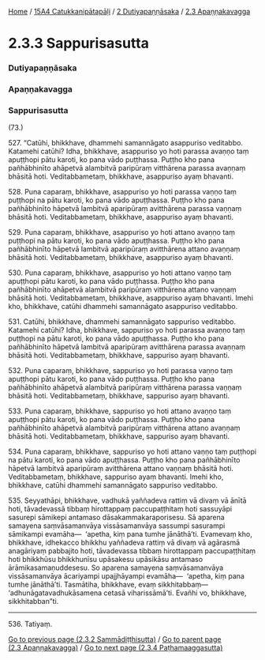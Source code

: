 
[Home](/) / [15A4 Catukkanipātapāḷi](../../../15A4.md) / [2 Dutiyapaṇṇāsaka](../../2.md) / [2.3 Apaṇṇakavagga](../2.3.md)

# 2.3.3 Sappurisasutta

### Dutiyapaṇṇāsaka

### Apaṇṇakavagga

### Sappurisasutta

(73.)

527\. “Catūhi, bhikkhave, dhammehi samannāgato asappuriso veditabbo. Katamehi catūhi? Idha, bhikkhave, asappuriso yo hoti parassa avaṇṇo taṃ apuṭṭhopi pātu karoti, ko pana vādo puṭṭhassa. Puṭṭho kho pana pañhābhinīto ahāpetvā alambitvā paripūraṃ vitthārena parassa avaṇṇaṃ bhāsitā hoti. Veditabbametaṃ, bhikkhave, asappuriso ayaṃ bhavanti.

528\. Puna caparaṃ, bhikkhave, asappuriso yo hoti parassa vaṇṇo taṃ puṭṭhopi na pātu karoti, ko pana vādo apuṭṭhassa. Puṭṭho kho pana pañhābhinīto hāpetvā lambitvā aparipūraṃ avitthārena parassa vaṇṇaṃ bhāsitā hoti. Veditabbametaṃ, bhikkhave, asappuriso ayaṃ bhavanti.

529\. Puna caparaṃ, bhikkhave, asappuriso yo hoti attano avaṇṇo taṃ puṭṭhopi na pātu karoti, ko pana vādo apuṭṭhassa. Puṭṭho kho pana pañhābhinīto hāpetvā lambitvā aparipūraṃ avitthārena attano avaṇṇaṃ bhāsitā hoti. Veditabbametaṃ, bhikkhave, asappuriso ayaṃ bhavanti.

530\. Puna caparaṃ, bhikkhave, asappuriso yo hoti attano vaṇṇo taṃ apuṭṭhopi pātu karoti, ko pana vādo puṭṭhassa. Puṭṭho kho pana pañhābhinīto ahāpetvā alambitvā paripūraṃ vitthārena attano vaṇṇaṃ bhāsitā hoti. Veditabbametaṃ, bhikkhave, asappuriso ayaṃ bhavanti. Imehi kho, bhikkhave, catūhi dhammehi samannāgato asappuriso veditabbo.

531\. Catūhi, bhikkhave, dhammehi samannāgato sappuriso veditabbo. Katamehi catūhi? Idha, bhikkhave, sappuriso yo hoti parassa avaṇṇo taṃ puṭṭhopi na pātu karoti, ko pana vādo apuṭṭhassa. Puṭṭho kho pana pañhābhinīto hāpetvā lambitvā aparipūraṃ avitthārena parassa avaṇṇaṃ bhāsitā hoti. Veditabbametaṃ, bhikkhave, sappuriso ayaṃ bhavanti.

532\. Puna caparaṃ, bhikkhave, sappuriso yo hoti parassa vaṇṇo taṃ apuṭṭhopi pātu karoti, ko pana vādo puṭṭhassa. Puṭṭho kho pana pañhābhinīto ahāpetvā alambitvā paripūraṃ vitthārena parassa vaṇṇaṃ bhāsitā hoti. Veditabbametaṃ, bhikkhave, sappuriso ayaṃ bhavanti.

533\. Puna caparaṃ, bhikkhave, sappuriso yo hoti attano avaṇṇo taṃ apuṭṭhopi pātu karoti, ko pana vādo puṭṭhassa. Puṭṭho kho pana pañhābhinīto ahāpetvā alambitvā paripūraṃ vitthārena attano avaṇṇaṃ bhāsitā hoti. Veditabbametaṃ, bhikkhave, sappuriso ayaṃ bhavanti.

534\. Puna caparaṃ, bhikkhave, sappuriso yo hoti attano vaṇṇo taṃ puṭṭhopi na pātu karoti, ko pana vādo apuṭṭhassa. Puṭṭho kho pana pañhābhinīto hāpetvā lambitvā aparipūraṃ avitthārena attano vaṇṇaṃ bhāsitā hoti. Veditabbametaṃ, bhikkhave, sappuriso ayaṃ bhavanti. Imehi kho, bhikkhave, catūhi dhammehi samannāgato sappuriso veditabbo.

535\. Seyyathāpi, bhikkhave, vadhukā yaññadeva rattiṃ vā divaṃ vā ānītā hoti, tāvadevassā tibbaṃ hirottappaṃ paccupaṭṭhitaṃ hoti sassuyāpi sasurepi sāmikepi antamaso dāsakammakaraporisesu. Sā aparena samayena saṃvāsamanvāya vissāsamanvāya sassumpi sasurampi sāmikampi evamāha—  ‘apetha, kiṃ pana tumhe jānāthā’ti. Evamevaṃ kho, bhikkhave, idhekacco bhikkhu yaññadeva rattiṃ vā divaṃ vā agārasmā anagāriyaṃ pabbajito hoti, tāvadevassa tibbaṃ hirottappaṃ paccupaṭṭhitaṃ hoti bhikkhūsu bhikkhunīsu upāsakesu upāsikāsu antamaso ārāmikasamaṇuddesesu. So aparena samayena saṃvāsamanvāya vissāsamanvāya ācariyampi upajjhāyampi evamāha—  ‘apetha, kiṃ pana tumhe jānāthā’ti. Tasmātiha, bhikkhave, evaṃ sikkhitabbaṃ—  ‘adhunāgatavadhukāsamena cetasā viharissāmā’ti. Evañhi vo, bhikkhave, sikkhitabban”ti.

---

536\. Tatiyaṃ.



[Go to previous page (2.3.2 Sammādiṭṭhisutta)](2.3.2.md) / [Go to parent page (2.3 Apaṇṇakavagga)](../2.3.md) / [Go to next page (2.3.4 Paṭhamaaggasutta)](2.3.4.md)


